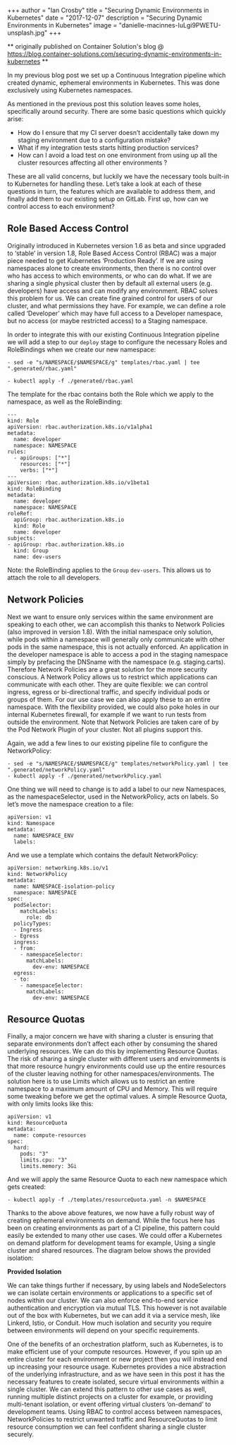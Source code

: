 +++
author = "Ian Crosby"
title = "Securing Dynamic Environments in Kubernetes"
date = "2017-12-07"
description = "Securing Dynamic Environments in Kubernetes"
image = "danielle-macinnes-IuLgi9PWETU-unsplash.jpg"
+++

** originally published on Container Solution's blog @ https://blog.container-solutions.com/securing-dynamic-environments-in-kubernetes **

In my previous blog post we set up a Continuous Integration pipeline which created dynamic, ephemeral environments in Kubernetes. This was done exclusively using Kubernetes namespaces.

As mentioned in the previous post this solution leaves some holes, specifically around security. There are some basic questions which quickly arise:

* How do I ensure that my CI server doesn’t accidentally take down my staging environment due to a configuration mistake?
* What if my integration tests starts hitting production services?
* How can I avoid a load test on one environment from using up all the cluster resources affecting all other environments ?

These are all valid concerns, but luckily we have the necessary tools built-in to Kubernetes for handling these. Let’s take a look at each of these questions in turn, the features which are available to address them, and finally add them to our existing setup on GitLab. First up, how can we control access to each environment?

## Role Based Access Control

Originally introduced in Kubernetes version 1.6 as beta and since upgraded to ‘stable’ in version 1.8, Role Based Access Control (RBAC) was a major piece needed to get Kubernetes ‘Production Ready’. If we are using namespaces alone to create environments, then there is no control over who has access to which environments, or who can do what. If we are sharing a single physical cluster then by default all external users (e.g. developers) have access and can modify any environment. RBAC solves this problem for us. We can create fine grained control for users of our cluster, and what permissions they have. For example, we can define a role called ‘Developer’ which may have full access to a Developer namespace, but no access (or maybe restricted access) to a Staging namespace.

In order to integrate this with our existing Continuous Integration pipeline we will add a step to our `deploy` stage to configure the necessary Roles and RoleBindings when we create our new namespace:

```
- sed -e "s/NAMESPACE/$NAMESPACE/g" templates/rbac.yaml | tee ".generated/rbac.yaml"

- kubectl apply -f ./generated/rbac.yaml
```

The template for the rbac contains both the Role which we apply to the namespace, as well as the RoleBinding:

``` 
---
kind: Role
apiVersion: rbac.authorization.k8s.io/v1alpha1
metadata:
  name: developer
  namespace: NAMESPACE
rules:
  - apiGroups: ["*"]
    resources: ["*"]
    verbs: ["*"]
---
apiVersion: rbac.authorization.k8s.io/v1beta1
kind: RoleBinding
metadata:
  name: developer
  namespace: NAMESPACE
roleRef:
  apiGroup: rbac.authorization.k8s.io
  kind: Role
  name: developer
subjects:
- apiGroup: rbac.authorization.k8s.io
  kind: Group
  name: dev-users
```

Note: the RoleBinding applies to the `Group` `dev-users`. This allows us to attach the role to all developers.

## Network Policies

Next we want to ensure only services within the same environment are speaking to each other, we can accomplish this thanks to Network Policies (also improved in version 1.8). With the initial namespace only solution, while pods within a namespace will generally only communicate with other pods in the same namespace, this is not actually enforced. An application in the developer namespace is able to access a pod in the staging namespace simply by prefacing the DNSname with the namespace (e.g. staging.carts). Therefore Network Policies are a great solution for the more security conscious. A Network Policy allows us to restrict which applications can communicate with each other. They are quite flexible: we can control ingress, egress or bi-directional traffic, and specify individual pods or groups of them. For our use case we can also apply these to an entire namespace. With the flexibility provided, we could also poke holes in our internal Kubernetes firewall, for example if we want to run tests from outside the environment.
Note that Network Policies are taken care of by the Pod Network Plugin of your cluster. Not all plugins support this.

Again, we add a few lines to our existing pipeline file to configure the NetworkPolicy:

``` 
- sed -e "s/NAMESPACE/$NAMESPACE/g" templates/networkPolicy.yaml | tee ".generated/networkPolicy.yaml"
- kubectl apply -f ./generated/networkPolicy.yaml
```

One thing we will need to change is to add a label to our new Namespaces, as the namespaceSelector, used in the NetworkPolicy, acts on labels. So let’s move the namespace creation to a file:

```
apiVersion: v1
kind: Namespace
metadata:
  name: NAMESPACE_ENV
  labels:
```

And we use a template which contains the default NetworkPolicy:

```
apiVersion: networking.k8s.io/v1
kind: NetworkPolicy
metadata:
  name: NAMESPACE-isolation-policy
  namespace: NAMESPACE
spec:
  podSelector:
    matchLabels:
      role: db
  policyTypes:
  - Ingress
  - Egress
  ingress:
  - from:
    - namespaceSelector:
      matchLabels:
        dev-env: NAMESPACE
  egress:
  - to:
    - namespaceSelector:
      matchLabels:
        dev-env: NAMESPACE
```

## Resource Quotas

Finally, a major concern we have with sharing a cluster is ensuring that separate environments don’t affect each other by consuming the shared underlying resources. We can do this by implementing Resource Quotas. The risk of sharing a single cluster with different users and environments is that more resource hungry environments could use up the entire resources of the cluster leaving nothing for other namespaces/environments. The solution here is to use Limits which allows us to restrict an entire namespace to a maximum amount of CPU and Memory. This will require some tweaking before we get the optimal values. A simple Resource Quota, with only limits looks like this:

```
apiVersion: v1
kind: ResourceQuota
metadata:
  name: compute-resources
spec:
  hard:
    pods: "3"
    limits.cpu: "3"
    limits.memory: 3Gi
```

And we will apply the same Resource Quota to each new namespace which gets created:

```
- kubectl apply -f ./templates/resourceQuota.yaml -n $NAMESPACE
```

Thanks to the above above features, we now have a fully robust way of creating ephemeral environments on demand. While the focus here has been on creating environments as part of a CI pipeline, this pattern could easily be extended to many other use cases. We could offer a Kubernetes on demand platform for development teams for example, Using a single cluster and shared resources. The diagram below shows the provided isolation:

**Provided Isolation**

We can take things further if necessary, by using labels and NodeSelectors we can isolate certain environments or applications to a specific set of nodes within our cluster. We can also enforce end-to-end service authentication and encryption via mutual TLS. This however is not available out of the box with Kubernetes, but we can add it via a service mesh, like Linkerd, Istio, or Conduit. How much isolation and security you require between environments will depend on your specific requirements.

One of the benefits of an orchestration platform, such as Kubernetes, is to make efficient use of your compute resources. However, if you spin up an entire cluster for each environment or new project then you will instead end up increasing your resource usage. Kubernetes provides a nice abstraction of the underlying infrastructure, and as we have seen in this post it has the necessary features to create isolated, secure virtual environments within a single cluster. We can extend this pattern to other use cases as well, running multiple distinct projects on a cluster for example, or providing multi-tenant isolation, or event offering virtual clusters ‘on-demand’ to development teams. Using RBAC to control access between namespaces, NetworkPolicies to restrict unwanted traffic and ResourceQuotas to limit resource consumption we can feel confident sharing a single cluster securely.